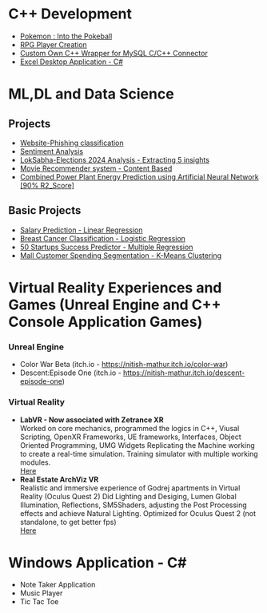 # C++ Development
- [Pokemon : Into the Pokeball](https://github.com/mathur-nitish/Pokemon-Into-the-Pokeball)
- [RPG Player Creation](https://github.com/mathur-nitish/Projects/tree/main/Games/RPG%20Player%20Creation)
- [Custom Own C++ Wrapper for MySQL C/C++ Connector](https://github.com/mathur-nitish/Wrapper-for-MySQL---Structured-Query-Language)<br>
- [Excel Desktop Application - C#](https://github.com/mathur-nitish/Excel-DesktopApplication)
# ML,DL and Data Science

## Projects
- [Website-Phishing classification](https://github.com/mathur-nitish/Website-Phishing-Classification/tree/main)<br>
- [Sentiment Analysis](https://github.com/mathur-nitish/Sentiment-Analysis)
- [LokSabha-Elections 2024 Analysis - Extracting 5 insights](https://github.com/mathur-nitish/LokSabha-Elections-2024-Analysis)
- [Movie Recommender system - Content Based](https://github.com/mathur-nitish/Projects/blob/main/Machine%20Learning/Movie_Recommender_System.ipynb)
- [Combined Power Plant Energy Prediction using Artificial Neural Network [90% R2_Score]](https://github.com/mathur-nitish/Combined-Power-Plant-Energy-Prediction-ANN-)
  
## Basic Projects
- [Salary Prediction - Linear Regression](https://github.com/mathur-nitish/Projects/blob/main/Machine%20Learning/Salary%20Prediction.ipynb)<br>
- [Breast Cancer Classification - Logistic Regression](https://github.com/mathur-nitish/Projects/blob/main/Machine%20Learning/BreastCancerClassification.ipynb)<br>
- [50 Startups Success Predictor - Multiple Regression](https://github.com/mathur-nitish/Projects/blob/main/Machine%20Learning/50Startups_MultipleReg.ipynb)<br>
- [Mall Customer Spending Segmentation - K-Means Clustering](https://github.com/mathur-nitish/Projects/blob/main/Machine%20Learning/KNN_Clustering.ipynb)

# Virtual Reality Experiences and Games (Unreal Engine and C++ Console Application Games)
### Unreal Engine

- Color War Beta (itch.io - https://nitish-mathur.itch.io/color-war)
- Descent:Episode One (itch.io - https://nitish-mathur.itch.io/descent-episode-one)

### Virtual Reality
* **LabVR -  Now associated with Zetrance XR** <br>
Worked on core mechanics, programmed the logics in C++, Viusal Scripting, OpenXR Frameworks, UE frameworks, Interfaces, Object Oriented Programming, UMG Widgets
Replicating the Machine working to create a real-time simulation. Training simulator with multiple working modules. <br>
[Here](https://www.linkedin.com/posts/mathur-nitish_ev-batterytech-innovation-activity-7136608419909648385-4_44?utm_source=share&utm_medium=member_desktop)
* **Real Estate ArchViz VR** <br>
Realistic and immersive experience of Godrej apartments in Virtual Reality (Oculus Quest 2)
Did Lighting and Desiging, Lumen Global Illumination, Reflections, SM5Shaders, adjusting the Post Processing effects and achieve Natural Lighting.
Optimized for Oculus Quest 2 (not standalone, to get better fps) <br>
[Here](https://www.linkedin.com/posts/mathur-nitish_godrejproperties-unrealengine5-virtualrealityexperience-activity-7100340100076630017-vmlo?utm_source=share&utm_medium=member_desktop)


# Windows Application - C#
- Note Taker Application
- Music Player
- Tic Tac Toe
